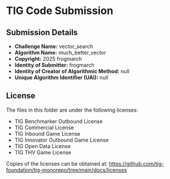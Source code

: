 # TIG Code Submission

## Submission Details

* **Challenge Name:** vector_search
* **Algorithm Name:** much_better_vector
* **Copyright:** 2025 frogmarch
* **Identity of Submitter:** frogmarch
* **Identity of Creator of Algorithmic Method:** null
* **Unique Algorithm Identifier (UAI):** null

## License

The files in this folder are under the following licenses:
* TIG Benchmarker Outbound License
* TIG Commercial License
* TIG Inbound Game License
* TIG Innovator Outbound Game License
* TIG Open Data License
* TIG THV Game License

Copies of the licenses can be obtained at:
https://github.com/tig-foundation/tig-monorepo/tree/main/docs/licenses